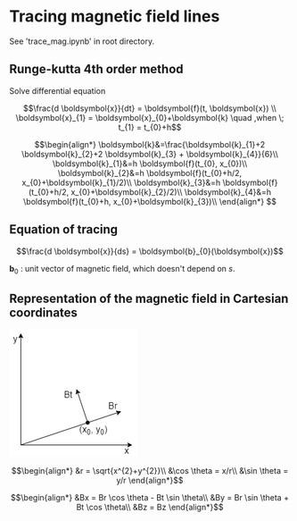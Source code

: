 # Tracing magnetic field lines

See 'trace_mag.ipynb' in root directory.

## Runge-kutta 4th order method

Solve differential equation

```math
\frac{d \boldsymbol{x}}{dt} = \boldsymbol{f}(t, \boldsymbol{x}) \\
\boldsymbol{x}_{1} = \boldsymbol{x}_{0}+\boldsymbol{k} \quad ,when \; t_{1} = t_{0}+h
```

```math
\begin{align*}
\boldsymbol{k}&=\frac{\boldsymbol{k}_{1}+2 \boldsymbol{k}_{2}+2 \boldsymbol{k}_{3} + \boldsymbol{k}_{4}}{6}\\
\boldsymbol{k}_{1}&=h \boldsymbol{f}(t_{0}, x_{0})\\
\boldsymbol{k}_{2}&=h \boldsymbol{f}(t_{0}+h/2, x_{0}+\boldsymbol{k}_{1}/2)\\
\boldsymbol{k}_{3}&=h \boldsymbol{f}(t_{0}+h/2, x_{0}+\boldsymbol{k}_{2}/2)\\
\boldsymbol{k}_{4}&=h \boldsymbol{f}(t_{0}+h, x_{0}+\boldsymbol{k}_{3})\\
\end{align*} 
```

## Equation of tracing

```math
\frac{d \boldsymbol{x}}{ds} = \boldsymbol{b}_{0}(\boldsymbol{x})
```

$`\boldsymbol{b}_{0}`$ : unit vector of magnetic field, which doesn't depend on $`s`$.

## Representation of the magnetic field in Cartesian coordinates

![relation](tracing_mag_fig.png)

```math
\begin{align*}
&r = \sqrt{x^{2}+y^{2}}\\
&\cos \theta = x/r\\
&\sin \theta = y/r
\end{align*}
```

```math
\begin{align*}
&Bx = Br \cos \theta - Bt \sin \theta\\
&By = Br \sin \theta + Bt \cos \theta\\
&Bz = Bz
\end{align*}
```
